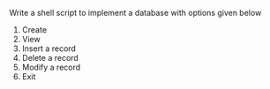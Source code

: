 Write a shell script to implement a database with options given below
1. Create
2. View
3. Insert a record
4. Delete a record
5. Modify a record
6. Exit
